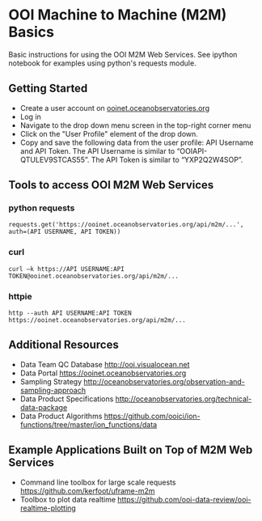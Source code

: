 # OOI Machine to Machine (M2M) Basics
Basic instructions for using the OOI M2M Web Services. See ipython notebook for examples using python's requests module. 

## Getting Started
* Create a user account on [ooinet.oceanobservatories.org](https://www.ooinet.oceanobservatories.org)
* Log in
* Navigate to the drop down menu screen in the top-right corner menu
* Click on the "User Profile" element of the drop down.
* Copy and save the following data from the user profile: API Username and API Token.  The API Username is similar to “OOIAPI-QTULEV9STCAS55”.  The API Token is similar to “YXP2Q2W4SOP”.

## Tools to access OOI M2M Web Services

### python requests 
`requests.get('https://ooinet.oceanobservatories.org/api/m2m/...', auth=(API USERNAME, API TOKEN))`

### curl 
`curl –k https://API USERNAME:API TOKEN@ooinet.oceanobservatories.org/api/m2m/...`

### httpie 
`http --auth API USERNAME:API TOKEN https://ooinet.oceanobservatories.org/api/m2m/...`

## Additional Resources
* Data Team QC Database http://ooi.visualocean.net
* Data Portal https://ooinet.oceanobservatories.org
* Sampling Strategy http://oceanobservatories.org/observation-and-sampling-approach  
* Data Product Specifications http://oceanobservatories.org/technical-data-package  
* Data Product Algorithms https://github.com/ooici/ion-functions/tree/master/ion_functions/data  

## Example Applications Built on Top of M2M Web Services

* Command line toolbox for large scale requests https://github.com/kerfoot/uframe-m2m
* Toolbox to plot data realtime https://github.com/ooi-data-review/ooi-realtime-plotting
